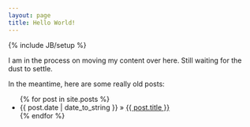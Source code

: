 ```yaml
---
layout: page
title: Hello World!
---
```

{% include JB/setup %}

I am in the process on moving my content over here.  Still waiting for the dust to settle.

In the meantime, here are some really old posts:

<ul class="posts">
  {% for post in site.posts %}
    <li><span>{{ post.date | date_to_string }}</span> &raquo; <a href="{{ BASE_PATH }}{{ post.url }}">{{ post.title }}</a></li>
  {% endfor %}
</ul>
